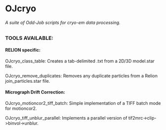 # OJcryo
###### A suite of Odd-Job scripts for cryo-em data processing.

### TOOLS AVAILABLE:

#### RELION specific:

OJcryo_class_table: Creates a tab-delimited .txt from a 2D/3D model.star file.

OJcryo_remove_duplicates: Removes any duplicate particles from a Relion join_particles.star file.


#### Micrograph Drift Correction:

OJcryo_motioncor2_tiff_batch: Simple implementation of a TIFF batch mode for motioncor2.

OJcryo_tiff_unblur_parallel: Implements a parallel version of tif2mrc->clip->binvol->unblur.
